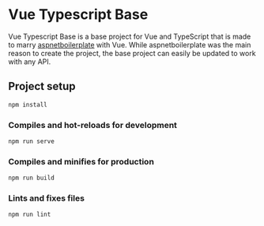 # Vue Typescript Base

Vue Typescript Base is a base project for Vue and TypeScript that is made to marry [aspnetboilerplate](https://github.com/aspnetboilerplate/aspnetboilerplate) with Vue.
While aspnetboilerplate was the main reason to create the project, the base project can easily be updated to work with any API.

## Project setup

```bash
npm install
```

### Compiles and hot-reloads for development

```bash
npm run serve
```

### Compiles and minifies for production

```bash
npm run build
```

### Lints and fixes files

```bash
npm run lint
```
